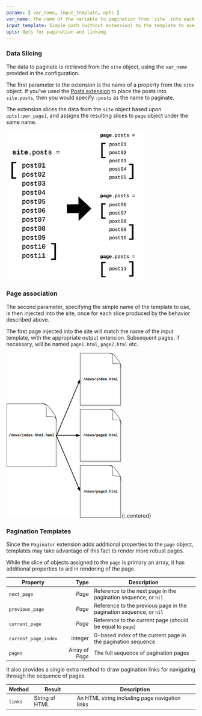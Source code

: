 ```yaml
---
params: [ var_name, input_template, opts ]
var_name: The name of the variable to pagination from `site` into each `page`.
input_template: Simple path (without extension) to the template to use for each page.
opts: Opts for pagination and linking
---
```


### Data Slicing

The data to paginate is retrieved from the `site` object, using the `var_name`
provided in the configuration.  

The first parameter to the extension is the name of a property from the
`site` object.  If you've used the [Posts extension](/extensions/posts) 
to place the posts into `site.posts`, then you would specify `:posts`
as the name to paginate.

The extension slices the data from the `site` object based upon `opts[:per_page]`,
and assigns the resulting slices to `page` object under the same name.

![Slicing](/images/paginator.png)

### Page association

The second parameter, specifying the simple name of the template to use,
is then injected into the site, once for each slice produced by the 
behavior described above.

The first page injected into the site will match the name of the input
template, with the appropriate output extension.  Subsequent pages, 
if necessary, will be named `page1.html`, `page2.html` etc.

![Slicing](/images/pagination_template.png){:.centered}

### Pagination Templates

Since the `Paginator` extension adds additional properties to the `page`
object, templates may take advantage of this fact to render more robust
pages.

While the slice of objects assigned to the `page` is primary an array,
it has additional properties to aid in rendering of the page.

Property | Type | Description |
---------|-----:|-------------|
`next_page` | *Page* | Reference to the next page in the pagination sequence, or `nil` 
`previous_page` | *Page* | Reference to the previous page in the pagination sequence, or `nil` 
`current_page` | *Page* | Reference to the current page (should be equal to `page`) 
`current_page_index` | integer | 0-based index of the current page in the pagination sequence 
`pages` | Array of *Page* | The full sequence of pagination pages 

It also provides a single extra method to draw pagination links for navigating
through the sequence of pages.

Method | Result | Description |
-------|--------|-------------|
`links` | String of HTML | An HTML string including page navigation links 










